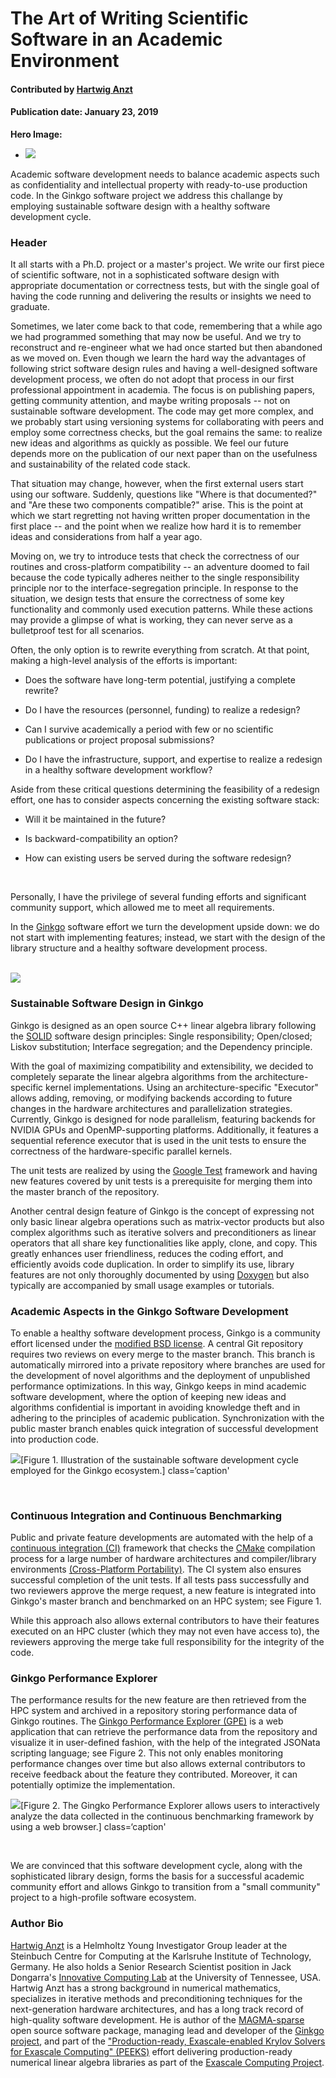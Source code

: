 # The Art of Writing Scientific Software in an Academic Environment    

#### Contributed by [Hartwig Anzt](https://github.com/hartwiganzt)

#### Publication date: January 23, 2019

**Hero Image:**
- <img src="https://github.com/betterscientificsoftware/images/raw/master/Blog_0119_GinkgoWorkingTeam.jpeg"/>

Academic software development needs to balance academic aspects such as confidentiality and intellectual property with ready-to-use production code. In the Ginkgo software project we address this challange by employing sustainable software design with a healthy software development cycle.

### Header
It all starts with a Ph.D. project or a master's project. We write our first piece of scientific software, not in a sophisticated software design with appropriate documentation or correctness tests, but with the single goal of having the code running and delivering the results or insights we need to graduate. 
<br>

Sometimes, we later come back to that code, remembering that a while ago we had programmed something that may now be useful. And we try to reconstruct and re-engineer what we had once started but then abandoned as we moved on. Even though we learn the hard way the advantages of following strict software design rules and having a well-designed software development process, we often do not adopt that process in our first professional appointment in academia. The focus is on publishing papers, getting community attention, and maybe writing proposals --  not on sustainable software development. The code may get more complex, and we probably start using versioning systems for collaborating with peers and employ some correctness checks, but the goal remains the same: to realize new ideas and algorithms as quickly as possible. We feel our future depends more on the publication of our next paper than on the usefulness and sustainability of the related code stack. 
<br>

That situation may change, however, when the first external users start using our software. Suddenly, questions like "Where is that documented?" and "Are these two components compatible?" arise. This is the point at which we start regretting not having written proper documentation in the first place -- and the point when we realize how hard it is to remember ideas and considerations from half a year ago. 
<br>

Moving on, we try to introduce tests that check the correctness of our routines and cross-platform compatibility -- an adventure doomed to fail because the code typically  adheres neither to the single responsibility principle nor to the interface-segregation principle. In response to the situation, we design tests that ensure the correctness of some key functionality and commonly used execution patterns. While these actions may provide a glimpse of what is working, they can never serve as a bulletproof test for all scenarios. 
<br>

Often, the only option is to rewrite everything from scratch. At that point, making a high-level analysis of the efforts is important:

* Does the software have long-term potential, justifying a complete rewrite?

* Do I have the resources (personnel, funding) to realize a redesign?

* Can I survive academically a period with few or no scientific publications or project proposal submissions?

* Do I have the infrastructure, support, and expertise to realize a redesign in a healthy software development workflow?

Aside from these critical questions determining the feasibility of a redesign effort, one has to consider aspects concerning the existing software stack: 

* Will it be maintained in the future? 

* Is backward-compatibility an option? 

* How can existing users be served during the software redesign?


<br>


Personally, I have the privilege of several funding efforts and significant community support, which allowed me to meet all requirements.
<br>

In the [Ginkgo](https://ginkgo-project.github.io/) software effort we turn the development upside down: we do not start with implementing features; instead, we start with the design of the library structure and a healthy software development process.

<br>

<!--- Image to illustrate the Software Development Cycle --->
<img src='https://github.com/betterscientificsoftware/images/raw/master/Blog_0119_GinkgoLogo.png' class='page' />


### Sustainable Software Design in Ginkgo

Ginkgo is designed as an open source C++ linear algebra library following the [SOLID](https://en.wikipedia.org/wiki/SOLID) software design principles: Single responsibility; Open/closed; Liskov substitution; Interface segregation; and the Dependency principle. 
<br>

With the goal of maximizing compatibility and extensibility, we decided to completely separate the linear algebra algorithms from the architecture-specific kernel implementations. Using an architecture-specific "Executor" allows adding, removing,
or modifying backends according to future changes in the hardware architectures and parallelization strategies. Currently, Ginkgo is designed for node parallelism, featuring backends for NVIDIA GPUs and OpenMP-supporting platforms. Additionally, it features a sequential reference executor that is used in the unit tests to ensure the correctness of the hardware-specific parallel kernels. 
<br>

The unit tests are realized by using the [Google Test](https://github.com/abseil/googletest) framework and having new features covered by unit tests is a prerequisite for merging them into the master branch of the repository. 
<br>

Another central design feature of Ginkgo is the concept of expressing not only basic linear algebra operations such as matrix-vector products but also complex algorithms such as iterative solvers and
preconditioners as linear operators that all share key functionalities like apply, clone, and copy. This greatly enhances user friendliness, reduces the coding effort, and efficiently avoids code duplication. In order to simplify its use, library features are not only thoroughly documented by using [Doxygen](https://en.wikipedia.org/wiki/Doxygen) but also typically are accompanied by small usage examples or tutorials.

### Academic Aspects in the Ginkgo Software Development

To enable a healthy software development process, Ginkgo is a community effort licensed under the [modified BSD license](https://en.wikipedia.org/wiki/BSD_licenses). A central Git repository requires two reviews on every merge to the master branch. This branch is automatically mirrored into a private repository where branches are used for the development of novel algorithms and the deployment of unpublished performance optimizations. In this way, Ginkgo keeps in mind academic software development, where the option of keeping new ideas and algorithms confidential is important in avoiding knowledge theft and in adhering to the principles of academic publication. Synchronization with the public master branch enables quick integration of successful development into production code.
 

<!--- Image to illustrate the Software Development Cycle --->
<img src='https://github.com/betterscientificsoftware/images/raw/master/Blog_0119_GinkgoSoftwareEcosystem.png' class='page' />[Figure 1. Illustration of the sustainable software development cycle employed for the Ginkgo ecosystem.] class=‘caption'
</p>
<br>

### Continuous Integration and Continuous Benchmarking

Public and private feature developments are automated with the help of a [continuous integration (CI)](https://en.wikipedia.org/wiki/Continuous_integration) framework that checks the [CMake](https://cmake.org/) compilation process for a large number of hardware architectures and compiler/library environments [(Cross-Platform Portability)](https://en.wikipedia.org/wiki/Software_portability). The CI system also ensures successful completion of the unit tests. If all tests pass successfully and two reviewers approve the merge request, a new feature is integrated into Ginkgo's master branch and benchmarked on an HPC system; see Figure 1. 
<br>

While this approach also allows external contributors to have their features executed on an HPC cluster (which they may not even have access to), the reviewers approving the merge take full responsibility for the integrity of the code. 


### Ginkgo Performance Explorer

The performance results for the new feature are then retrieved from the HPC system
and archived in a repository storing performance data of Ginkgo routines. The [Ginkgo Performance Explorer (GPE)](https://ginkgo-project.github.io/gpe/) is a web application that can retrieve the performance data from the repository and visualize it in user-defined fashion, with the help of the integrated JSONata scripting language; see Figure 2. This not only enables monitoring performance changes over time but also allows external contributors to receive feedback about the feature they contributed. Moreover, it can potentially optimize the implementation. 
<br>

<!--- Image to illustrate the Software Development Cycle --->
<img src='https://github.com/betterscientificsoftware/images/raw/master/Blog_0119_GinkgoGPE.png' class='page' />[Figure 2. The Gingko Performance Explorer allows users to interactively analyze the data collected in the continuous benchmarking framework by using a web browser.] class=‘caption'

<br>

We are convinced that this software development cycle, along with the sophisticated library design, forms the basis for a successful academic community effort and allows Ginkgo to transition from a "small community" project to a high-profile software ecosystem.


### Author Bio
[Hartwig Anzt](https://github.com/hartwiganzt) is a Helmholtz Young Investigator Group leader at the Steinbuch Centre for Computing at the Karlsruhe Institute of Technology, Germany. He also holds a Senior Research Scientist position in Jack Dongarra's [Innovative Computing Lab](http://www.icl.utk.edu/) at the University of Tennessee, USA. Hartwig Anzt has a strong background in numerical mathematics, specializes in iterative methods and preconditioning techniques for the next-generation hardware architectures, and has a long track record of high-quality software development. He is author of the [MAGMA-sparse](http://icl.cs.utk.edu/magma/) open source software package, managing lead and developer of the [Ginkgo project](https://ginkgo-project.github.io/), and part of the ["Production-ready, Exascale-enabled Krylov Solvers for Exascale Computing" (PEEKS)](http://icl.utk.edu/peeks/) effort delivering production-ready numerical linear algebra libraries as part of the [Exascale Computing Project](https://www.exascaleproject.org/). 

<!---
Publish: preview
RSS update: 2019-01-23
Categories: reliability
Topics: testing
Tags: bssw-blog-article
Level: 2
Prerequisites: default
Aggregate: none
--->
